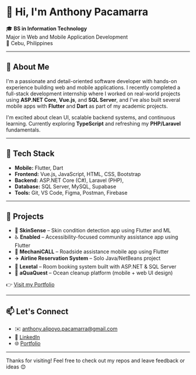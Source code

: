 # 👋 Hi, I'm Anthony Pacamarra

🎓 **BS in Information Technology**  
Major in Web and Mobile Application Development  
📍 Cebu, Philippines

---

## 🚀 About Me

I'm a passionate and detail-oriented software developer with hands-on experience building web and mobile applications. I recently completed a full-stack development internship where I worked on real-world projects using **ASP.NET Core**, **Vue.js**, and **SQL Server**, and I’ve also built several mobile apps with **Flutter** and **Dart** as part of my academic projects.

I'm excited about clean UI, scalable backend systems, and continuous learning. Currently exploring **TypeScript** and refreshing my **PHP/Laravel** fundamentals.

---

## 🧰 Tech Stack

- **Mobile:** Flutter, Dart
- **Frontend:** Vue.js, JavaScript, HTML, CSS, Bootstrap
- **Backend:** ASP.NET Core (C#), Laravel (PHP),
- **Database:** SQL Server, MySQL, Supabase
- **Tools:** Git, VS Code, Figma, Postman, Firebase

---

## 📂 Projects

- 🔬 **SkinSense** – Skin condition detection app using Flutter and ML
- ♿ **Enabled** – Accessibility-focused community assistance app using Flutter
- 🚗 **MechaniCALL** – Roadside assistance mobile app using Flutter
- ✈️ **Airline Reservation System** – Solo Java/NetBeans project
- 🏢 **Lexetal** – Room booking system built with ASP.NET & SQL Server
- 🌊 **aQuaQuest** – Ocean cleanup platform (mobile + web UI design)


👉 [Visit my Portfolio](https://pacamarraanthony.my.canva.site)

---

## 📫 Let's Connect

- ✉️ anthony.alipoyo.pacamarra@gmail.com  
- 🔗 [LinkedIn](https://www.linkedin.com/in/anthony-pacamarra-994a29305/)  
- 🌐 [Portfolio](https://pacamarraanthony.my.canva.site)  

---

Thanks for visiting! Feel free to check out my repos and leave feedback or ideas 😊
